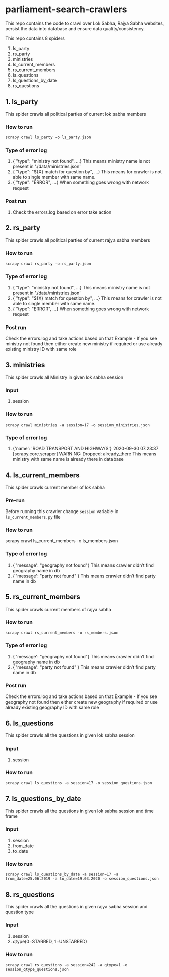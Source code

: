 # parliament-search-crawlers

This repo contains the code to crawl over Lok Sabha, Rajya Sabha websites, persist the data into database and ensure data quality/consistency.

This repo contains 8 spiders

1. ls_party
2. rs_party
3. ministries
4. ls_current_members
5. rs_current_members
6. ls_questions
7. ls_questions_by_date
8. rs_questions

## 1. ls_party

This spider crawls all political parties of current lok sabha members

### How to run

    scrapy crawl ls_party -o ls_party.json

### Type of error log

1. { "type": "ministry not found", ...}
   This means ministry name is not present in './data/ministries.json'
2. { "type": "\${X} match for question by", ...}
   This means for crawler is not able to single member with same name.
3. { "type": "ERROR", ...}
   When something goes wrong with network request

### Post run

1. Check the errors.log based on error take action

## 2. rs_party

This spider crawls all political parties of current rajya sabha members

### How to run

    scrapy crawl rs_party -o rs_party.json

### Type of error log

1. { "type": "ministry not found", ...}
   This means ministry name is not present in './data/ministries.json'
2. { "type": "\${X} match for question by", ...}
   This means for crawler is not able to single member with same name.
3. { "type": "ERROR", ...}
   When something goes wrong with network request

### Post run

Check the errors.log and take actions based on that
Example - If you see ministry not found then either create new ministry if required or use already existing ministry ID with same role

## 3. ministries

This spider crawls all Ministry in given lok sabha session

### Input

1. session

### How to run

    scrapy crawl ministries -a session=17 -o session_ministries.json

### Type of error log

1. {'name': 'ROAD TRANSPORT AND HIGHWAYS'}
   2020-09-30 07:23:37 [scrapy.core.scraper] WARNING: Dropped: already_there
   This means ministry with same name is already there in database

## 4. ls_current_members

This spider crawls current member of lok sabha

### Pre-run

Before running this crawler change `session` variable in `ls_current_members.py` file

### How to run

scrapy crawl ls_current_members -o ls_members.json

### Type of error log

1. { 'message': "geography not found"}
   This means crawler didn’t find geography name in db
2. { 'message': "party not found" }
   This means crawler didn’t find party name in db

## 5. rs_current_members

This spider crawls current members of rajya sabha

### How to run

    scrapy crawl rs_current_members -o rs_members.json

### Type of error log

1. { 'message': "geography not found"}
   This means crawler didn’t find geography name in db
2. { 'message': "party not found" }
   This means crawler didn’t find party name in db

### Post run

Check the errors.log and take actions based on that
Example - If you see geography not found then either create new geography if required or use already existing geography ID with same role

## 6. ls_questions

This spider crawls all the questions in given lok sabha session

### Input

1. session

### How to run

    scrapy crawl ls_questions -a session=17 -o session_questions.json

## 7. ls_questions_by_date

This spider crawls all the questions in given lok sabha session and time frame

### Input

1. session
2. from_date
3. to_date

### How to run

    scrapy crawl ls_questions_by_date -a session=17 -a from_date=25.06.2019 -a to_date=19.03.2020 -o session_questions.json

## 8. rs_questions

This spider crawls all the questions in given rajya sabha session and question type

### Input

1. session
2. qtype(0=STARRED, 1=UNSTARRED)

### How to run

    scrapy crawl rs_questions -a session=242 -a qtype=1 -o session_qtype_questions.json
